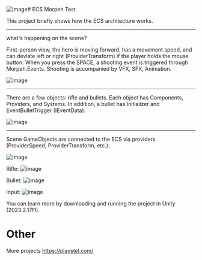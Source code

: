 ![image](https://github.com/user-attachments/assets/c47e06cd-3a4d-4703-a934-0926783b113c)# ECS Morpeh Test

This project briefly shows how the ECS architecture works. 

---

what's happening on the scene? 

First-person view, the hero is moving forward, has a movement speed, and can deviate left or right (ProviderTransform) if the player holds the mouse button. 
When you press the SPACE, a shooting event is triggered through Morpeh.Events. 
Shooting is accompanied by VFX, SFX, Animation.

![image](https://github.com/user-attachments/assets/63d54b8c-5e8a-493a-bb89-7f090e303f74)

---

There are a few objects: rifle and bullets.
Each object has Components, Providers, and Systems.
In addition, a bullet has Initializer and EventBulletTrigger (IEventData).

![image](https://github.com/user-attachments/assets/46f2ee7a-8609-4010-861f-63862be41de2)

---

Scene GameObjects are connected to the ECS via providers (ProviderSpeed, ProviderTransform, etc.):

![image](https://github.com/user-attachments/assets/1fb09116-c83a-42ab-ad5c-dee98d692405)

Rifle:
![image](https://github.com/user-attachments/assets/8f701b7c-877f-4958-b223-d25b91c44dc9)

Bullet:
![image](https://github.com/user-attachments/assets/74a97b17-c16c-4224-91df-611ec567a4af)

Input:
![image](https://github.com/user-attachments/assets/4d7565dd-6c48-4abe-a914-0df27e12f7a0)


You can learn more by downloading and running the project in Unity (2023.2.17f1). 

# Other

More projects https://playstel.com/





